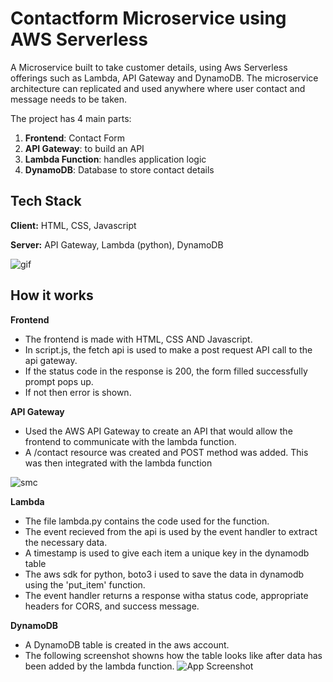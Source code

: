 
# **Contactform Microservice using AWS Serverless**

A Microservice built to take customer details, using Aws Serverless offerings such as Lambda, API Gateway and DynamoDB. The microservice architecture can replicated and used anywhere where user contact and message needs to be taken.

The project has 4 main parts:
1. **Frontend**: Contact Form
2. **API Gateway**: to build an API
3. **Lambda Function**: handles application logic
4. **DynamoDB**: Database to store contact details


## **Tech Stack**

**Client:** HTML, CSS, Javascript

**Server:** API Gateway, Lambda (python), DynamoDB



![gif](https://user-images.githubusercontent.com/68993711/233837482-a4a15dc1-9851-40d5-8841-5ea815d8fa0c.gif)


## **How it works**


**Frontend**
- The frontend is made with HTML, CSS AND Javascript. 
- In script.js, the fetch api is used to make a post request API call to the api gateway.
- If the status code in the response is 200, the form filled successfully prompt pops up.
- If not then error is shown. 


**API Gateway**

- Used the AWS API Gateway to create an API that would allow the frontend to communicate with the lambda function.
- A /contact resource was created and POST method was added. This was then integrated with the lambda function

![smc](https://user-images.githubusercontent.com/68993711/233904319-3766f5cd-988a-4b2f-a85e-3d315dc31251.png)

**Lambda**
- The file lambda.py contains the code used for the function.
- The event recieved from the api is used by the event handler to extract the necessary data.
- A timestamp is used to give each item a unique key in the dynamodb table
- The aws sdk for python, boto3 i used to save the data in dynamodb using the 'put_item' function.
- The event handler returns a response witha status code, appropriate headers for CORS, and success message.

**DynamoDB**
- A DynamoDB table is created in the aws account.
- The following screenshot showns how the table looks like after data has been added by the lambda function.
![App Screenshot](https://microservice-contactform.s3.ap-south-1.amazonaws.com/ss.png?response-content-disposition=inline&X-Amz-Security-Token=IQoJb3JpZ2luX2VjENf%2F%2F%2F%2F%2F%2F%2F%2F%2F%2FwEaCmFwLXNvdXRoLTEiRjBEAiBL%2B9WOfWBGIT%2BMdM51u4fAIRU2%2FhrQaWADE%2FWHtVSq0gIgd%2BGa7MKRcHaHGC1xuizcPch%2FeLyRTMZo1nqJxqlkQm0qhAMI0f%2F%2F%2F%2F%2F%2F%2F%2F%2F%2FARABGgw2MTMxMTUxNjQxNjQiDIIOpwZhHbBCTAE15CrYAnNTXw4ah1cJ%2BDAB0%2FiWkDhJOTvjZ7Sqx4OZ%2B0JDZFE5fDLBqOzT96HlVYR3uZ4NKH5aj7uhikV6CTfl6xNdo0hDABO6DDQd2dOBXRRjKOBd0ba5M5TvySH9zD7oTJ16me9suvM77u8M1nzRRrifYutd4OIah0OJ3oI%2Fhk9W8juhN7gQmxRsgepm7PX04U4oADTJO52HCAmfoEnf5yDURP2moqaZVI3NnH9o6Jd%2BK4GRZG%2FFTDMkReZwKEVuTrT9W%2BmmXkVocE76W%2FJ8yYOOoWbQMHO2DdaJEtGJMsP1M69LLl756y%2BUqPQFe3kc8C%2BfYgE1GLu60qBL3TD%2Budk3zKAycByQB4o8%2FnJG0HFqdh9KWSfCrIytAiwbBzszv2Hl4mdW6SJF%2F6gmEzbFMk8KPSRry3XmVSRDZ7LEbgjcOSJz1CDimBua4GRAK%2B64SlKEBjlBDmHqhBRBMO68k6IGOrQCdf8Jgun1sA%2FCVuPCJCVFm%2BgrbEuKK%2Bwk2DVhGR%2BbLx%2FfdCOAf37ekvwz2mb%2Bksr%2BY8AHtnaxsSpShHXAj9tf98iI2TN8ZFoq3IwUyDDF9SeDW8dX7fmFvH1Jhfhaf%2BQ1vJTHIMq2n7uE4jGTnKwq9SBtKACfvoCklW22jpl2caHgiH%2FxQkVAj0t6BDtLr7vr4uRHwoB0z4t7st48vxOUKBg%2BNy42mESNEdERKUOADS0H1MEw3Kes2AMebxG3jmJCgzGqitVTSrKGdECWGc5KoEtFLeXVg7zFCvwoRbBj9uzrNdQPDmeIlzqiUwLuYQqvd9J7WnBkeH9s62AR03NWrTmdbiSX%2BM7%2BhMHrr4LG%2BbBUk1Mnt1re96ihoE75fSAhWOhBvgkQPlZZEtmS4vZQ%2Fx4GzkI%3D&X-Amz-Algorithm=AWS4-HMAC-SHA256&X-Amz-Date=20230423T102113Z&X-Amz-SignedHeaders=host&X-Amz-Expires=300&X-Amz-Credential=ASIAY5QEC6YCKFB3KTUE%2F20230423%2Fap-south-1%2Fs3%2Faws4_request&X-Amz-Signature=897524fc9afc7d8b252c960083890d5dd3dbe77e83aee2d70db1c5c59c430449)






